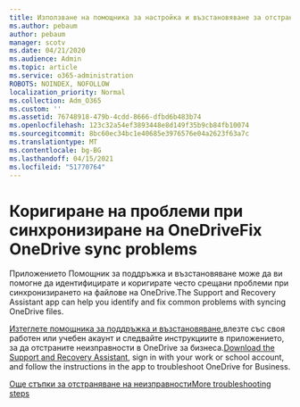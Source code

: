 ```yaml
---
title: Използване на помощника за настройка и възстановяване за отстраняване на неизправности в OneDrive за бизнеса
ms.author: pebaum
author: pebaum
manager: scotv
ms.date: 04/21/2020
ms.audience: Admin
ms.topic: article
ms.service: o365-administration
ROBOTS: NOINDEX, NOFOLLOW
localization_priority: Normal
ms.collection: Adm_O365
ms.custom: ''
ms.assetid: 76748918-479b-4cdd-8666-dfbd6b483b74
ms.openlocfilehash: 123c32a54ef3893448e8d149f35b9cb84fb10074
ms.sourcegitcommit: 8bc60ec34bc1e40685e3976576e04a2623f63a7c
ms.translationtype: MT
ms.contentlocale: bg-BG
ms.lasthandoff: 04/15/2021
ms.locfileid: "51770764"
---
```

# <a name="fix-onedrive-sync-problems"></a><span data-ttu-id="2e50e-102">Коригиране на проблеми при синхронизиране на OneDrive</span><span class="sxs-lookup"><span data-stu-id="2e50e-102">Fix OneDrive sync problems</span></span>

<span data-ttu-id="2e50e-103">Приложението Помощник за поддръжка и възстановяване може да ви помогне да идентифицирате и коригирате често срещани проблеми при синхронизирането на файлове на OneDrive.</span><span class="sxs-lookup"><span data-stu-id="2e50e-103">The Support and Recovery Assistant app can help you identify and fix common problems with syncing OneDrive files.</span></span> 
  
<span data-ttu-id="2e50e-104">[Изтеглете помощника за поддръжка и възстановяване,](https://aka.ms/sara)влезте със своя работен или учебен акаунт и следвайте инструкциите в приложението, за да отстраните неизправности в OneDrive за бизнеса.</span><span class="sxs-lookup"><span data-stu-id="2e50e-104">[Download the Support and Recovery Assistant](https://aka.ms/sara), sign in with your work or school account, and follow the instructions in the app to troubleshoot OneDrive for Business.</span></span> 
  
[<span data-ttu-id="2e50e-105">Още стъпки за отстраняване на неизправности</span><span class="sxs-lookup"><span data-stu-id="2e50e-105">More troubleshooting steps</span></span>](https://go.microsoft.com/fwlink/?linkid=872097)
  


